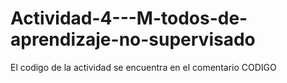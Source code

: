 # Actividad-4---M-todos-de-aprendizaje-no-supervisado

El codigo de la actividad se encuentra en el comentario CODIGO 
